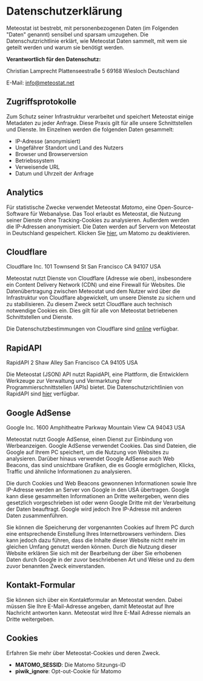 # Datenschutzerklärung

Meteostat ist bestrebt, mit personenbezogenen Daten (im Folgenden "Daten" genannt) sensibel und sparsam umzugehen. Die Datenschutzrichtlinie erklärt, wie Meteostat Daten sammelt, mit wem sie geteilt werden und warum sie benötigt werden.

**Verantwortlich für den Datenschutz:**

Christian Lamprecht
Plattenseestraße 5
69168 Wiesloch
Deutschland

E-Mail: info@meteostat.net

## Zugriffsprotokolle

Zum Schutz seiner Infrastruktur verarbeitet und speichert Meteostat einige Metadaten zu jeder Anfrage. Diese Praxis gilt für alle unsere Schnittstellen und Dienste. Im Einzelnen werden die folgenden Daten gesammelt:

* IP-Adresse (anonymisiert)
* Ungefährer Standort und Land des Nutzers
* Browser und Browserversion
* Betriebssystem
* Verweisende URL
* Datum und Uhrzeit der Anfrage

## Analytics

Für statistische Zwecke verwendet Meteostat _Matomo_, eine Open-Source-Software für Webanalyse. Das Tool erlaubt es Meteostat, die Nutzung seiner Dienste ohne Tracking-Cookies zu analysieren. Außerdem werden die IP-Adressen anonymisiert. Die Daten werden auf Servern von Meteostat in Deutschland gespeichert. Klicken Sie [hier](https://analytics.meteostat.org/index.php?module=CoreAdminHome&action=optOut&language=de), um Matomo zu deaktivieren.

## Cloudflare

Cloudflare Inc.
101 Townsend St
San Francisco
CA 94107
USA

Meteostat nutzt Dienste von Cloudflare (Adresse wie oben), insbesondere ein Content Delivery Network (CDN) und eine Firewall für Websites. Die Datenübertragung zwischen Meteostat und dem Nutzer wird über die Infrastruktur von Cloudflare abgewickelt, um unsere Dienste zu sichern und zu stabilisieren. Zu diesem Zweck setzt Cloudflare auch technisch notwendige Cookies ein. Dies gilt für alle von Meteostat betriebenen Schnittstellen und Dienste.

Die Datenschutzbestimmungen von Cloudflare sind [online](https://www.cloudflare.com/privacypolicy/) verfügbar.

## RapidAPI

RapidAPI
2 Shaw Alley
San Francisco
CA 94105
USA

Die Meteostat (JSON) API nutzt RapidAPI, eine Plattform, die Entwicklern Werkzeuge zur Verwaltung und Vermarktung ihrer Programmierschnittstellen (APIs) bietet. Die Datenschutzrichtlinien von RapidAPI sind [hier](https://rapidapi.com/privacy/) verfügbar.

## Google AdSense

Google Inc.
1600 Amphitheatre Parkway
Mountain View
CA 94043
USA

Meteostat nutzt Google AdSense, einen Dienst zur Einbindung von Werbeanzeigen. Google AdSense verwendet Cookies. Das sind Dateien, die Google auf Ihrem PC speichert, um die Nutzung von Websites zu analysieren. Darüber hinaus verwendet Google AdSense auch Web Beacons, das sind unsichtbare Grafiken, die es Google ermöglichen, Klicks, Traffic und ähnliche Informationen zu analysieren.

Die durch Cookies und Web Beacons gewonnenen Informationen sowie Ihre IP-Adresse werden an Server von Google in den USA übertragen. Google kann diese gesammelten Informationen an Dritte weitergeben, wenn dies gesetzlich vorgeschrieben ist oder wenn Google Dritte mit der Verarbeitung der Daten beauftragt. Google wird jedoch Ihre IP-Adresse mit anderen Daten zusammenführen.

Sie können die Speicherung der vorgenannten Cookies auf Ihrem PC durch eine entsprechende Einstellung Ihres Internetbrowsers verhindern. Dies kann jedoch dazu führen, dass die Inhalte dieser Website nicht mehr im gleichen Umfang genutzt werden können. Durch die Nutzung dieser Website erklären Sie sich mit der Bearbeitung der über Sie erhobenen Daten durch Google in der zuvor beschriebenen Art und Weise und zu dem zuvor benannten Zweck einverstanden.

## Kontakt-Formular

Sie können sich über ein Kontaktformular an Meteostat wenden. Dabei müssen Sie Ihre E-Mail-Adresse angeben, damit Meteostat auf Ihre Nachricht antworten kann. Meteostat wird Ihre E-Mail Adresse niemals an Dritte weitergeben.

## Cookies

Erfahren Sie mehr über Meteostat-Cookies und deren Zweck.

* **MATOMO_SESSID**: Die Matomo Sitzungs-ID
* **piwik_ignore**: Opt-out-Cookie für Matomo
